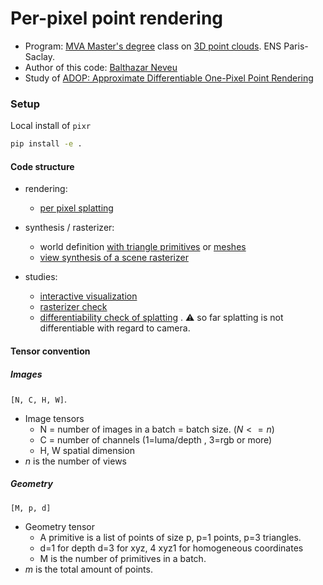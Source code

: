 # Per-pixel point rendering
- Program: [MVA Master's degree](https://www.master-mva.com/) class on [3D point clouds](https://www.caor.minesparis.psl.eu/presentation/cours-npm3d/). ENS Paris-Saclay.
- Author of this code: [Balthazar Neveu](https://www.linkedin.com/in/balthazarneveu/)
- Study of [ADOP: Approximate Differentiable One-Pixel Point Rendering](https://arxiv.org/pdf/2110.06635.pdf)


### Setup
Local install of `pixr`
```bash
pip install -e .
```


#### Code structure
- rendering:
  - [per pixel splatting](src/pixr/rendering/splatting.py)
  

- synthesis / rasterizer:
  - world definition [with triangle primitives](src/pixr/synthesis/world_simulation.py) or [meshes](src/pixr/synthesis/world_from_mesh.py)
  - [view synthesis of a scene rasterizer](src/pixr/rasterizer/rasterizer_sequential.py)

- studies: 
  - [interactive visualization](studies/interactive_projections.py)
  - [rasterizer check](studies/interactive_rasterizer.py)
  - [differentiability check of splatting](studies/differentiate_forward_project.py) . :warning: so far splatting is not differentiable with regard to camera.


#### Tensor convention
##### Images
 `[N, C, H, W]`.
- Image tensors
  - N = number of images in a batch = batch size. ($N<=n$) 
  - C = number of channels (1=luma/depth , 3=rgb or more)
  - H, W spatial dimension
- $n$ is the number of views 

##### Geometry
`[M, p, d]`
- Geometry tensor
  - A primitive is a list of points of size p, p=1 points, p=3 triangles.
  - d=1 for depth d=3 for xyz, 4 xyz1 for homogeneous coordinates
  - M is the number of primitives in a batch. 
- $m$ is the total amount of points.